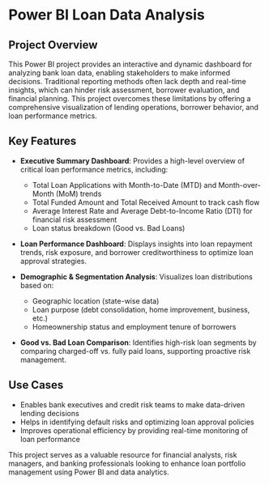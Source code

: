 # Power BI Loan Data Analysis  

## Project Overview  
This Power BI project provides an interactive and dynamic dashboard for analyzing bank loan data, enabling stakeholders to make informed decisions. Traditional reporting methods often lack depth and real-time insights, which can hinder risk assessment, borrower evaluation, and financial planning. This project overcomes these limitations by offering a comprehensive visualization of lending operations, borrower behavior, and loan performance metrics.  

## Key Features  

- **Executive Summary Dashboard**: Provides a high-level overview of critical loan performance metrics, including:  
  - Total Loan Applications with Month-to-Date (MTD) and Month-over-Month (MoM) trends  
  - Total Funded Amount and Total Received Amount to track cash flow  
  - Average Interest Rate and Average Debt-to-Income Ratio (DTI) for financial risk assessment  
  - Loan status breakdown (Good vs. Bad Loans)  

- **Loan Performance Dashboard**: Displays insights into loan repayment trends, risk exposure, and borrower creditworthiness to optimize loan approval strategies.  

- **Demographic & Segmentation Analysis**: Visualizes loan distributions based on:  
  - Geographic location (state-wise data)  
  - Loan purpose (debt consolidation, home improvement, business, etc.)  
  - Homeownership status and employment tenure of borrowers  

- **Good vs. Bad Loan Comparison**: Identifies high-risk loan segments by comparing charged-off vs. fully paid loans, supporting proactive risk management.  
 

## Use Cases  
- Enables bank executives and credit risk teams to make data-driven lending decisions  
- Helps in identifying default risks and optimizing loan approval policies  
- Improves operational efficiency by providing real-time monitoring of loan performance  

This project serves as a valuable resource for financial analysts, risk managers, and banking professionals looking to enhance loan portfolio management using Power BI and data analytics.
